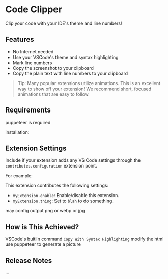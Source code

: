 # Code Clipper

Clip your code with your IDE's theme and line numbers!

## Features

- No Internet needed
- Use your VSCode's theme and syntax highlighting
- Mark line numbers
- Copy the screenshot to your clipboard
- Copy the plain text with line numbers to your clipboard

> Tip: Many popular extensions utilize animations. This is an excellent way to show off your extension! We recommend short, focused animations that are easy to follow.

## Requirements

puppeteer is required

installation:

<!-- Special for Linux:
`xclip` (maybe) should be installed -->

## Extension Settings

Include if your extension adds any VS Code settings through the `contributes.configuration` extension point.

For example:

This extension contributes the following settings:

- `myExtension.enable`: Enable/disable this extension.
- `myExtension.thing`: Set to `blah` to do something.

may config output png or webp or jpg

## How is This Achieved?

VSCode's buitlin command `Copy With Syntax Highlighting`
modify the html
use puppeteer to generate a picture

## Release Notes

...
